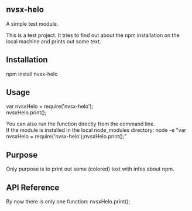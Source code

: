 ## nvsx-helo

A simple test module. 

This is a test project. It tries to find out about the npm installation on the local machine and prints out some text.

## Installation

npm install nvsx-helo

## Usage 

var nvsxHelo = require('nvsx-helo');  
nvsxHelo.print();

You can also run the function directly from the command line.   
If the module is installed in the local node_modules directory:
node -e "var nvsxHelo = require('nvsx-helo');nvsxHelo.print();"

## Purpose

Only purpose is to print out some (colored) text with infos about npm.

## API Reference

By now there is only one function: nvsxHelo.print();

